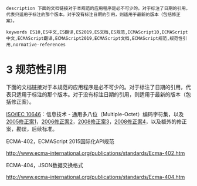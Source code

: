 ```
description 下面的文档链接对于本规范的应用程序是必不可少的。对于标注了日期的引用，代表只适用于标注的那个版本。对于没有标注日期的引用，则适用于最新的版本（包括修正案）。 
```
```
keywords ES10,ES中文,ES翻译,ES2019,ES文档,ES规范,ECMAScript10,ECMAScript中文,ECMAScript翻译,ECMAScript2019,ECMAScript文档,ECMAScript规范,规范性引用,normative-references
```

# 3 规范性引用

下面的文档链接对于本规范的应用程序是必不可少的。对于标注了日期的引用，代表只适用于标注的那个版本。对于没有标注日期的引用，则适用于最新的版本（包括修正案）。 

[ISO/IEC 10646](https://www.iso.org/standard/39921.html)：信息技术 - 通用多八位（Multiple-Octet）编码字符集，以及[2005修正案1](https://www.iso.org/standard/40755.html)，[2006修正案2](https://www.iso.org/standard/41419.html)，[2008修正案3](https://www.iso.org/standard/44871.html)，[2008修正案4](https://www.iso.org/standard/46311.html)，以及额外的修正案，勘误，后续标准。 

ECMA-402，ECMAScript 2015国际化API规范

http://www.ecma-international.org/publications/standards/Ecma-402.htm

ECMA-404，JSON数据交换格式

http://www.ecma-international.org/publications/standards/Ecma-404.htm

